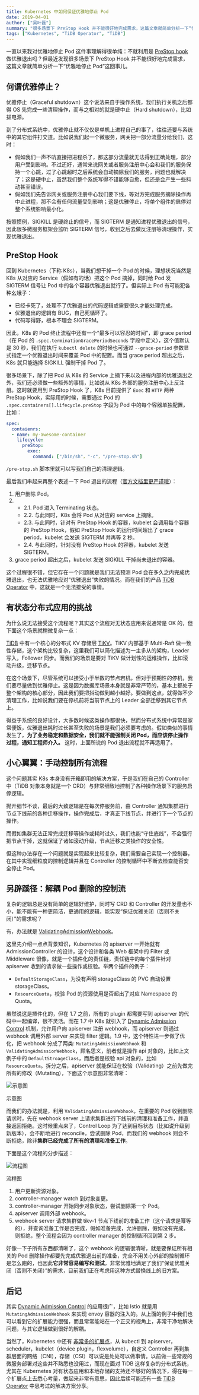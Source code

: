 ```yaml
---
title: Kubernetes 中如何保证优雅地停止 Pod
date: 2019-04-01
author: ["吴叶磊"]
summary: "很多场景下 PreStop Hook 并不能很好地完成需求，这篇文章就简单分析一下“优雅地停止 Pod”这回事儿。"
tags: ["Kubernetes", "TiDB Operator", "TiDB"]
---
```


一直以来我对优雅地停止 Pod 这件事理解得很单纯：不就利用是 [PreStop hook](https://kubernetes.io/docs/concepts/containers/container-lifecycle-hooks/#container-hooks) 做优雅退出吗？但最近发现很多场景下 PreStop Hook 并不能很好地完成需求，这篇文章就简单分析一下“优雅地停止 Pod”这回事儿。

## 何谓优雅停止？

优雅停止（Graceful shutdown）这个说法来自于操作系统，我们执行关机之后都得 OS 先完成一些清理操作，而与之相对的就是硬中止（Hard shutdown），比如拔电源。

到了分布式系统中，优雅停止就不仅仅是单机上进程自己的事了，往往还要与系统中的其它组件打交道。比如说我们起一个微服务，网关把一部分流量分给我们，这时：

- 假如我们一声不吭直接把进程杀了，那这部分流量就无法得到正确处理，部分用户受到影响。不过还好，通常来说网关或者服务注册中心会和我们的服务保持一个心跳，过了心跳超时之后系统会自动摘除我们的服务，问题也就解决了；这是硬中止，虽然我们整个系统写得不错能够自愈，但还是会产生一些抖动甚至错误。
- 假如我们先告诉网关或服务注册中心我们要下线，等对方完成服务摘除操作再中止进程，那不会有任何流量受到影响；这是优雅停止，将单个组件的启停对整个系统影响最小化。

按照惯例，SIGKILL 是硬终止的信号，而 SIGTERM 是通知进程优雅退出的信号，因此很多微服务框架会监听 SIGTERM 信号，收到之后去做反注册等清理操作，实现优雅退出。

## PreStop Hook

回到 Kubernetes（下称 K8s），当我们想干掉一个 Pod 的时候，理想状况当然是 K8s 从对应的 Service（假如有的话）把这个 Pod 摘掉，同时给 Pod 发 SIGTERM 信号让 Pod 中的各个容器优雅退出就行了。但实际上 Pod 有可能犯各种幺蛾子：

- 已经卡死了，处理不了优雅退出的代码逻辑或需要很久才能处理完成。
- 优雅退出的逻辑有 BUG，自己死循环了。
- 代码写得野，根本不理会 SIGTERM。

因此，K8s 的 Pod 终止流程中还有一个“最多可以容忍的时间”，即 grace period（在 Pod 的 `.spec.terminationGracePeriodSeconds` 字段中定义），这个值默认是 30 秒，我们在执行 `kubectl delete` 的时候也可通过 `--grace-period` 参数显式指定一个优雅退出时间来覆盖 Pod 中的配置。而当 grace period 超出之后，K8s 就只能选择 SIGKILL 强制干掉 Pod 了。

很多场景下，除了把 Pod 从 K8s 的 Service 上摘下来以及进程内部的优雅退出之外，我们还必须做一些额外的事情，比如说从 K8s 外部的服务注册中心上反注册。这时就要用到 PreStop Hook 了，K8s 目前提供了 `Exec` 和 `HTTP` 两种 PreStop Hook，实际用的时候，需要通过 Pod 的 `.spec.containers[].lifecycle.preStop` 字段为 Pod 中的每个容器单独配置，比如：

```yaml
spec:
  contaienrs:
  - name: my-awesome-container
    lifecycle:
      preStop:
        exec:
          command: ["/bin/sh"，"-c"，"/pre-stop.sh"]
```

`/pre-stop.sh` 脚本里就可以写我们自己的清理逻辑。

最后我们串起来再整个表述一下 Pod 退出的流程（[官方文档里更严谨哦](https://kubernetes.io/docs/concepts/workloads/pods/pod/#termination-of-pods)）：

1. 用户删除 Pod。
2. 
    - 2.1. Pod 进入 Terminating 状态。 
    - 2.2. 与此同时，K8s 会将 Pod 从对应的 service 上摘除。
    - 2.3. 与此同时，针对有 PreStop Hook 的容器，kubelet 会调用每个容器的 PreStop Hook，假如 PreStop Hook 的运行时间超出了 grace period，kubelet 会发送 SIGTERM 并再等 2 秒。
    - 2.4. 与此同时，针对没有 PreStop Hook 的容器，kubelet 发送 SIGTERM。
3. grace period 超出之后，kubelet 发送 SIGKILL 干掉尚未退出的容器。

这个过程很不错，但它存在一个问题就是我们无法预测 Pod 会在多久之内完成优雅退出，也无法优雅地应对“优雅退出”失败的情况。而在我们的产品 [TiDB Operator](https://github.com/pingcap/tidb-operator) 中，这就是一个无法接受的事情。

## 有状态分布式应用的挑战

为什么说无法接受这个流程呢？其实这个流程对无状态应用来说通常是 OK 的，但下面这个场景就稍微复杂一点：

[TiDB](https://github.com/pingcap/tidb) 中有一个核心的分布式 KV 存储层 [TiKV](https://github.com/tikv/tikv)。TiKV 内部基于 Multi-Raft 做一致性存储，这个架构比较复杂，这里我们可以简化描述为一主多从的架构，Leader 写入，Follower 同步。而我们的场景是要对 TiKV 做计划性的运维操作，比如滚动升级，迁移节点。

在这个场景下，尽管系统可以接受小于半数的节点宕机，但对于预期性的停机，我们要尽量做到优雅停止。这是因为数据库场景本身就是非常严苛的，基本上都处于整个架构的核心部分，因此我们要把抖动做到越小越好。要做到这点，就得做不少清理工作，比如说我们要在停机前将当前节点上的 Leader 全部迁移到其它节点上。

得益于系统的良好设计，大多数时候这类操作都很快，然而分布式系统中异常是家常便饭，优雅退出耗时过长甚至失败的场景是我们必须要考虑的。假如类似的事情发生了，**为了业务稳定和数据安全，我们就不能强制关闭 Pod，而应该停止操作过程，通知工程师介入。** 这时，上面所说的 Pod 退出流程就不再适用了。

## 小心翼翼：手动控制所有流程

这个问题其实 K8s 本身没有开箱即用的解决方案，于是我们在自己的 Controller 中（TiDB 对象本身就是一个 CRD）与非常细致地控制了各种操作场景下的服务启停逻辑。

抛开细节不谈，最后的大致逻辑是在每次停服务前，由 Controller 通知集群进行节点下线前的各种迁移操作，操作完成后，才真正下线节点，并进行下一个节点的操作。

而假如集群无法正常完成迁移等操作或耗时过久，我们也能“守住底线”，不会强行把节点干掉，这就保证了诸如滚动升级，节点迁移之类操作的安全性。

但这种办法存在一个问题就是实现起来比较复杂，我们需要自己实现一个控制器，在其中实现细粒度的控制逻辑并且在 Controller 的控制循环中不断去检查能否安全停止 Pod。

## 另辟蹊径：解耦 Pod 删除的控制流

复杂的逻辑总是没有简单的逻辑好维护，同时写 CRD 和 Controller 的开发量也不小，能不能有一种更简洁，更通用的逻辑，能实现“保证优雅关闭（否则不关闭）”的需求呢？

有，办法就是 [ValidatingAdmissionWebhook](https://kubernetes.io/docs/reference/access-authn-authz/admission-controllers/#validatingadmissionwebhook)。

这里先介绍一点点背景知识，Kubernetes 的 apiserver 一开始就有 AdmissionController 的设计，这个设计和各类 Web 框架中的 Filter 或 Middleware 很像，就是一个插件化的责任链，责任链中的每个插件针对 apiserver 收到的请求做一些操作或校验。举两个插件的例子：

- `DefaultStorageClass`，为没有声明 storageClass 的 PVC 自动设置 storageClass。
- `ResourceQuota`，校验 Pod 的资源使用是否超出了对应 Namespace 的 Quota。

虽然说这是插件化的，但在 1.7 之前，所有的 plugin 都需要写到 apiserver 的代码中一起编译，很不灵活。而在 1.7 中 K8s 就引入了 [Dynamic Admission Control](https://kubernetes.io/docs/reference/access-authn-authz/extensible-admission-controllers/) 机制，允许用户向 apiserver 注册 webhook，而 apiserver 则通过 webhook 调用外部 server 来实现 filter 逻辑。1.9 中，这个特性进一步做了优化，把 webhook 分成了两类: `MutatingAdmissionWebhook` 和 `ValidatingAdmissionWebhook`，顾名思义，前者就是操作 api 对象的，比如上文例子中的 `DefaultStroageClass`，而后者是校验 api 对象的，比如 `ResourceQuota`。拆分之后，apiserver 就能保证在校验（Validating）之前先做完所有的修改（Mutating），下面这个示意图非常清晰：

![示意图](media/tidb-opeartor-webhook/1.jpg)

<div class="caption-center">示意图</div>

而我们的办法就是，利用 `ValidatingAdmissionWebhook`，在重要的 Pod 收到删除请求时，先在 webhook server 上请求集群进行下线前的清理和准备工作，并直接返回拒绝。这时候重点来了，Control Loop 为了达到目标状态（比如说升级到新版本），会不断地进行 reconcile，尝试删除 Pod，而我们的 webhook 则会不断拒绝，除非**集群已经完成了所有的清理和准备工作**。

下面是这个流程的分步描述：

![流程图](media/tidb-opeartor-webhook/2.jpg)

<div class="caption-center">流程图</div>

1. 用户更新资源对象。
2. controller-manager watch 到对象变更。
3. controller-manager 开始同步对象状态，尝试删除第一个 Pod。
4. apiserver 调用外部 webhook。
5. webhook server 请求集群做 tikv-1 节点下线前的准备工作（这个请求是幂等的），并查询准备工作是否完成，假如准备完成，允许删除，假如没有完成，则拒绝，整个流程会因为 controller manager 的控制循环回到第 2 步。

好像一下子所有东西都清晰了，这个 webhook 的逻辑很清晰，就是要保证所有相关的 Pod 删除操作都要先完成优雅退出前的准备，完全不用关心外部的控制循环是怎么跑的，也因此**它非常容易编写和测试**，非常优雅地满足了我们“保证优雅关闭（否则不关闭）”的需求，目前我们正在考虑用这种方式替换线上的旧方案。

## 后记

其实 [Dynamic Admission Control](https://kubernetes.io/docs/reference/access-authn-authz/extensible-admission-controllers/) 的应用很广，比如 Istio 就是用 `MutatingAdmissionWebhook` 来实现 envoy 容器的注入的。从上面的例子中我们也可以看到它的扩展能力很强，而且常常能站在一个正交的视角上，非常干净地解决问题，与其它逻辑做到很好的解耦。

当然了，Kubernetes 中还有 [非常多的扩展点](https://kubernetes.io/docs/concepts/extend-kubernetes/extend-cluster/)，从 kubectl 到 apiserver，scheduler，kubelet（device plugin，flexvolume），自定义 Controller 再到集群层面的网络（CNI），存储（CSI）可以说是处处可以做事情。以前做一些常规的微服务部署对这些并不熟悉也没用过，而现在面对 TiDB 这样复杂的分布式系统，尤其在 Kubernetes 对有状态应用和本地存储的支持还不够好的情况下，得在每一个扩展点上去悉心考量，做起来非常有意思，因此后续可能还有一些 [TiDB Operator](https://github.com/pingcap/tidb-operator) 中思考过的解决方案分享。
